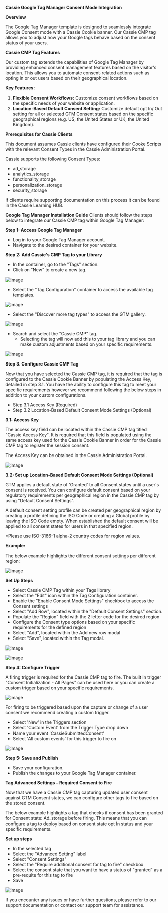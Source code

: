 **Cassie Google Tag Manager Consent Mode Integration**

**Overview**

The Google Tag Manager template is designed to seamlessly integrate Google Consent mode with a Cassie Cookie banner. Our Cassie CMP tag allows you to adjust how your Google tags behave based on the consent status of your users.

**Cassie CMP Tag Features**

Our custom tag extends the capabilities of Google Tag Manager by providing enhanced consent management features based on the visitor's location. This allows you to automate consent-related actions such as opting in or out users based on their geographical location.

**Key Features:**

1. **Flexible Consent Workflows:** Customize consent workflows based on the specific needs of your website or application.
2. **Location-Based Default Consent Setting:** Customize default opt In/ Out setting for all or selected GTM Consent states based on the specific geographical regions (e.g. US, the United States or UK, the United Kingdom).

**Prerequisites for Cassie Clients**

This document assumes Cassie clients have configured their Cooke Scripts with the relevant Consent Types in the Cassie Administration Portal.

Cassie supports the following Consent Types:

- ad\_storage
- analytics\_storage
- functionality\_storage
- personalization\_storage
- security\_storage

If clients require supporting documentation on this process it can be found in the Cassie Learning HUB.

**Google Tag Manager Installation Guide**
 Clients should follow the steps below to integrate our Cassie CMP tag within Google Tag Manager:

**Step 1: Access Google Tag Manager**

- Log in to your Google Tag Manager account.
- Navigate to the desired container for your website.

**Step 2: Add Cassie's CMP Tag to your Library**

- In the container, go to the "Tags" section.
- Click on "New" to create a new tag.

![image](https://github.com/trustcassie/gtm-template/assets/156684279/3db03ebe-3125-4385-910c-8a5155b0328d)

- Select the "Tag Configuration" container to access the available tag templates.

![image](https://github.com/trustcassie/gtm-template/assets/156684279/75f5e1bd-ec4a-47c3-9c27-e276be932c1d)


- Select the "Discover more tag types" to access the GTM gallery.

![image](https://github.com/trustcassie/gtm-template/assets/156684279/b1bcaf28-6989-48ff-8752-cf734faff9bd)

- Search and select the "Cassie CMP" tag.
  - Selecting the tag will now add this to your tag library and you can make custom adjustments based on your specific requirements.

![image](https://github.com/trustcassie/gtm-template/assets/156684279/517d2d0b-ab44-47df-9c17-cd3e15c75cf1)

**Step 3. Configure Cassie CMP Tag**

Now that you have selected the Cassie CMP tag, it is required that the tag is configured to the Cassie Cookie Banner by populating the Access Key, detailed in step 3.1. You have the ability to configure this tag to meet your specific requirements however we recommend following the below steps in addition to your custom configurations.

- Step 3.1 Access Key (Required)
- Step 3.2 Location-Based Default Consent Mode Settings (Optional)

**3.1: Access Key**

The access key field can be located within the Cassie CMP tag titled "Cassie Access Key". It is required that this field is populated using the same access key used for the Cassie Cookie Banner in order for the Cassie CMP tag to register the session consent.

The Access Key can be obtained in the Cassie Administration Portal.

![image](https://github.com/trustcassie/gtm-template/assets/156684279/d8ba6984-fd42-405f-a811-46df274c9165)

**3.2: Set up Location-Based Default Consent Mode Settings (Optional)**

GTM applies a default state of 'Granted' to all Consent states until a user's consent is received. You can configure default consent based on your regulatory requirements per geographical region in the Cassie CMP tag by using "Default Consent Settings".

A default consent setting profile can be created per geographical region by creating a profile defining the ISO Code or creating a Global profile by leaving the ISO Code empty. When established the default consent will be applied to all consent states for users in that specified region.

\*Please use ISO-3166-1 alpha-2 country codes for region values.

**Example:**

The below example highlights the different consent settings per different region:

![image](https://github.com/trustcassie/gtm-template/assets/156684279/d1db4e9e-72ee-41b6-89c4-01ed3c503a7e)

**Set Up Steps**

- Select Cassie CMP Tag within your Tags library
- Select the "Edit" icon within the Tag Configuration container.
- Enable the "Enable Consent Mode Settings" checkbox to access the Consent settings
- Select "Add Row", located within the "Default Consent Settings" section.
- Populate the "Region" field with the 2 letter code for the desired region
- Configure the Consent type options based on your specific requirements for the defined region
- Select "Add", located within the Add new row modal
- Select "Save", located within the Tag modal.

![image](https://github.com/trustcassie/gtm-template/assets/156684279/d1161c96-0d7e-4407-909b-3f2008767b3e)

![image](https://github.com/trustcassie/gtm-template/assets/156684279/b40b3291-4dbf-4d35-8423-ee75d7c88154)

**Step 4: Configure Trigger**

A firing trigger is required for the Cassie CMP tag to fire. The built in trigger "Consent Initialization - All Pages" can be used here or you can create a custom trigger based on your specific requirements.

![image](https://github.com/trustcassie/gtm-template/assets/156684279/877d8004-699a-48b4-aee1-db75ed4781db)

For firing to be triggered based upon the capture or change of a user consent we recommend creating a custom trigger.

- Select 'New' in the Triggers section
- Select 'Custom Event' from the Trigger Type drop down
- Name your event 'CassieSubmittedConsent'
- Select 'All custom events' for this trigger to fire on

![image](https://github.com/trustcassie/gtm-template/assets/156684279/ed7d1ef5-3115-474a-b2a4-1a45004b2516)

**Step 5: Save and Publish**

- Save your configuration.
- Publish the changes to your Google Tag Manager container.

**Tag Advanced Settings – Required Consent to Fire**

Now that we have a Cassie CMP tag capturing updated user consent against GTM Consent states, we can configure other tags to fire based on the stored consent.

The below example highlights a tag that checks if consent has been granted for Consent state: Ad\_storage before firing. This means that you can configure a tag to deploy based on consent state opt In status and your specific requirements.

**Set up steps**

- In the selected tag
- Select the "Advanced Setting" label
- Select "Consent Settings"
- Select the "Require additional consent for tag to fire" checkbox
- Select the consent state that you want to have a status of "granted" as a pre-requite for this tag to fire
- Save

![image](https://github.com/trustcassie/gtm-template/assets/156684279/18525ec0-873d-4bd9-9539-73e28d17c37e)

If you encounter any issues or have further questions, please refer to our support documentation or contact our support team for assistance.
